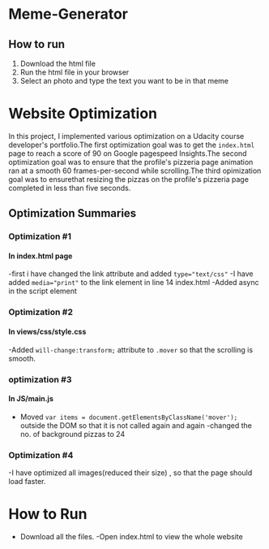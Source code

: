 # Meme-Generator
## How to run
1. Download the html file
2. Run the html file in your browser
3. Select an photo and type the text you want to be in that meme

# Website Optimization
 In this  project, I implemented various optimization on a Udacity course developer's portfolio.The first optimization goal was to get the `index.html` page to reach a score of 90 on Google pagespeed Insights.The second optimization goal was to ensure that the profile's pizzeria page animation ran at a smooth 60 frames-per-second while scrolling.The third opimization goal was to ensurethat resizing the pizzas on the profile's pizzeria page completed in less than five seconds.

 ## Optimization Summaries
 
 ### Optimization #1
 #### In index.html page
 -first i have changed the link attribute and added `type="text/css"`
 -I have added `media="print"` to the link element in line 14 index.html
 -Added async in the script element 
 
 ### Optimization #2
 #### In views/css/style.css
 -Added `will-change:transform;` attribute to `.mover` so that the scrolling is smooth.

 ### optimization #3
 #### In JS/main.js
 - Moved `var items = document.getElementsByClassName('mover');` outside the DOM so that it is not called again and again
 -changed the no. of background pizzas to 24

 ### Optimization #4
 -I have optimized all images(reduced their size) , so that the page should load faster.

 # How to Run
 - Download all the files.
 -Open index.html to view the whole website 

